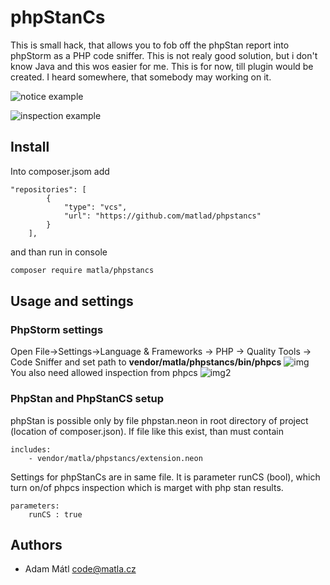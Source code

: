 phpStanCs
=========
This is small hack, that allows you to fob off the phpStan report into phpStorm as a PHP code sniffer.
This is not realy good solution, but i don't know Java and this wos easier for me.
This is for now, till plugin would be created. I heard somewhere, that somebody may working on it.

![notice example](resources/readmeImg/noticeExample.png)

![inspection example](resources/readmeImg/inspectionExample.png)

## Install

Into composer.jsom add 
```json5
"repositories": [
        {
            "type": "vcs",
            "url": "https://github.com/matlad/phpstancs"
        }
    ],
```
and than run in console
```bash
composer require matla/phpstancs 
```

## Usage and settings 
### PhpStorm settings
Open File->Settings->Language & Frameworks -> PHP -> Quality Tools -> Code Sniffer
and set path to __vendor/matla/phpstancs/bin/phpcs__
![img](resources/readmeImg/setPhpStorm1.png)
You also need allowed inspection from phpcs
![img2](resources/readmeImg/setPhpStorm2.png)
### PhpStan and PhpStanCS setup
phpStan is possible only by file phpstan.neon 
in root directory of project (location of composer.json).
If file like this exist, than must contain 
```neon
includes:
	- vendor/matla/phpstancs/extension.neon

```  
Settings for phpStanCs are in same file. 
It is parameter runCS (bool), which turn on/of phpcs inspection which is marget with php stan results.
```neon
parameters:
	runCS : true
```

## Authors
* Adam Mátl <code@matla.cz>
